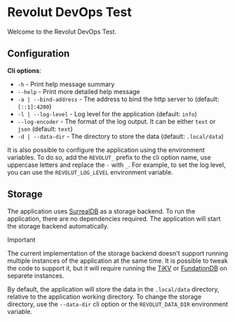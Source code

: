 # Revolut DevOps Test

Welcome to the Revolut DevOps Test.

## Configuration

**Cli options**:

- `-h` - Print help message summary
- `--help` - Print more detailed help message
- `-a | --bind-address` - The address to bind the http server to (default: `[::1]:4200`)
- `-l | --log-level` - Log level for the application (default: `info`)
- `--log-encoder` - The format of the log output. It can be either `text` or `json`
  (default: `text`)
- `-d | --data-dir` - The directory to store the data (default: `.local/data`)

It is also possible to configure the application using the environment variables.
To do so, add the `REVOLUT_` prefix to the cli option name, use uppercase letters
and replace the `-` with `_`. For example, to set the log level, you can use the
`REVOLUT_LOG_LEVEL` environment variable.

## Storage

The application uses [SurrealDB](https://surrealdb.com/) as a storage backend. To
run the application, there are no dependencies required. The application will start
the storage backend automatically.

> [!IMPORTANT]
> The current implementation of the storage backend doesn't support running multiple
> instances of the application at the same time. It is possible to tweak the code
> to support it, but it will require running the [TiKV](https://tikv.org/) or [FundationDB](https://www.foundationdb.org/)
> on separete instances.

By default, the application will store the data in the `.local/data` directory,
relative to the application working directory. To change the storage directory,
use the `--data-dir` cli option or the `REVOLUT_DATA_DIR` environment variable.
